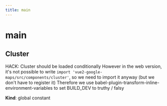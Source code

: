 ```yaml
---
title: main
---
```


# main

<a name="Cluster"></a>

## Cluster
HACK: Cluster should be loaded conditionally
However in the web version, it's not possible to write
`import 'vue2-google-maps/src/components/cluster'`, so we need to
import it anyway (but we don't have to register it)
Therefore we use babel-plugin-transform-inline-environment-variables to
set BUILD_DEV to truthy / falsy

**Kind**: global constant  
